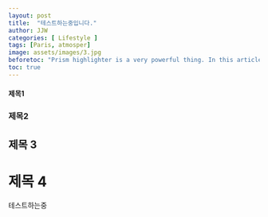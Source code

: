 ```yaml
---
layout: post
title:  "테스트하는중입니다."
author: JJW
categories: [ Lifestyle ]
tags: [Paris, atmosper]
image: assets/images/3.jpg
beforetoc: "Prism highlighter is a very powerful thing. In this article I'm going to show you what you can actually do with it, some tricks and tips while editing your post. Tocs is also enabled as you can see in summary."
toc: true
---
```


#### 제목1
### 제목2
## 제목 3
# 제목 4
테스트하는중